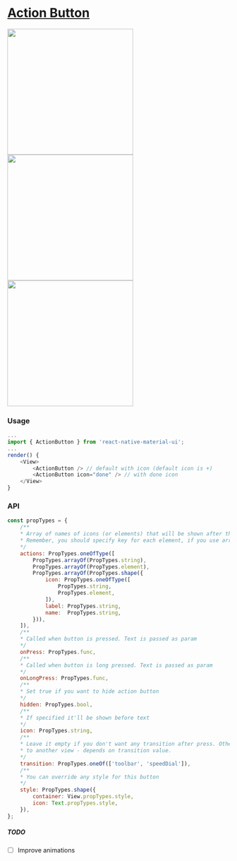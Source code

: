 # [Action Button](https://material.google.com/components/buttons-floating-action-button.html)
<img src="https://raw.githubusercontent.com/xotahal/react-native-material-ui-demo-app/master/resources/action-button-labels.gif" width="285">
<img src="https://raw.githubusercontent.com/xotahal/react-native-material-ui-demo-app/master/resources/fab-to-toolbar-1.gif" width="285">
<img src="https://raw.githubusercontent.com/xotahal/react-native-material-ui-demo-app/master/resources/bottom-navigation-anim.gif" width="285">


### Usage

```js
...
import { ActionButton } from 'react-native-material-ui';
...
render() {
    <View>
        <ActionButton /> // default with icon (default icon is +)
        <ActionButton icon="done" /> // with done icon
    </View>
}
```
### API
```js
const propTypes = {
    /**
    * Array of names of icons (or elements) that will be shown after the main button is pressed
    * Remember, you should specify key for each element, if you use array of elements
    */
    actions: PropTypes.oneOfType([
        PropTypes.arrayOf(PropTypes.string),
        PropTypes.arrayOf(PropTypes.element),
        PropTypes.arrayOf(PropTypes.shape({
            icon: PropTypes.oneOfType([
                PropTypes.string,
                PropTypes.element,
            ]),
            label: PropTypes.string,
            name:  PropTypes.string,
        })),
    ]),
    /**
    * Called when button is pressed. Text is passed as param
    */
    onPress: PropTypes.func,
    /**
    * Called when button is long pressed. Text is passed as param
    */
    onLongPress: PropTypes.func,
    /**
    * Set true if you want to hide action button
    */
    hidden: PropTypes.bool,
    /**
    * If specified it'll be shown before text
    */
    icon: PropTypes.string,
    /**
    * Leave it empty if you don't want any transition after press. Otherwise, it will be transformed
    * to another view - depends on transition value.
    */
    transition: PropTypes.oneOf(['toolbar', 'speedDial']),
    /**
    * You can override any style for this button
    */
    style: PropTypes.shape({
        container: View.propTypes.style,
        icon: Text.propTypes.style,
    }),
};
```

##### TODO
- [ ] Improve animations

